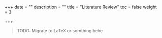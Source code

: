 +++
date = ""
description = ""
title = "Literature Review"
toc = false
weight = 3

+++

> TODO: Migrate to LaTeX or somthing hehe
